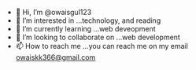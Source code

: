 - 👋 Hi, I’m @owaisgul123
- 👀 I’m interested in ...technology, and reading
- 🌱 I’m currently learning ...web deveopment
- 💞️ I’m looking to collaborate on ...web development
- 📫 How to reach me ...you can reach me on my email owaiskk366@gmail.com

<!---
owaisgul123/owaisgul123 is a ✨ special ✨ repository because its `README.md` (this file) appears on your GitHub profile.
You can click the Preview link to take a look at your changes.
--->
